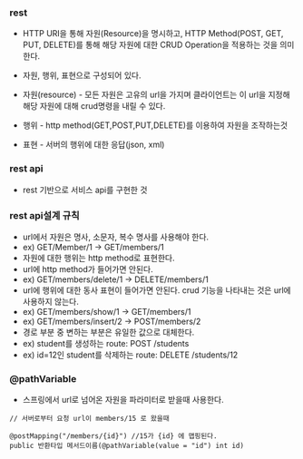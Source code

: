 ### rest

* HTTP URI을 통해 자원(Resource)을 명시하고, HTTP Method(POST, GET, PUT, DELETE)를 통해 해당 자원에 대한
CRUD Operation을 적용하는 것을 의미한다.

* 자원, 행위, 표현으로 구성되어 있다.

* 자원(resource) - 모든 자원은 고유의 url을 가지며 클라이언트는 이 url을 지정해 해당 자원에 대해 crud명령을 내릴 수 있다.

* 행위 - http method(GET,POST,PUT,DELETE)를 이용하여 자원을 조작하는것

* 표현 - 서버의 행위에 대한 응답(json, xml)

### rest api

* rest 기반으로 서비스 api를 구현한 것

### rest api설계 규칙

* url에서 자원은 명사, 소문자, 복수 명사를 사용해야 한다.
* ex) GET/Member/1 -> GET/members/1
* 자원에 대한 행위는 http method로 표현한다.
* url에 http method가 들어가면 안된다.
* ex) GET/members/delete/1 -> DELETE/members/1
* url에 행위에 대한 동사 표현이 들어가면 안된다. crud 기능을 나타내는 것은 url에 사용하지 않는다.
* ex) GET/members/show/1 -> GET/members/1
* ex) GET/members/insert/2 -> POST/members/2
* 경로 부분 중 변하는 부분은 유일한 값으로 대체한다.
* ex) student를 생성하는 route: POST /students 
* ex) id=12인 student를 삭제하는 route: DELETE /students/12


### @pathVariable

* 스프링에서 url로 넘어온 자원을 파라미터로 받을때 사용한다.

```
// 서버로부터 요청 url이 members/15 로 왔을때

@postMapping("/members/{id}") //15가 {id} 에 맵핑된다.
public 반환타입 메서드이름(@pathVariable(value = "id") int id)
```

